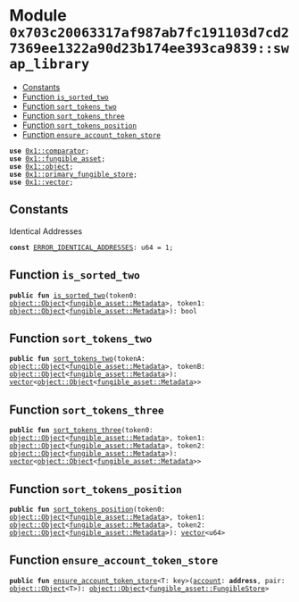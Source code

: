 
<a id="0x703c20063317af987ab7fc191103d7cd27369ee1322a90d23b174ee393ca9839_swap_library"></a>

# Module `0x703c20063317af987ab7fc191103d7cd27369ee1322a90d23b174ee393ca9839::swap_library`



-  [Constants](#@Constants_0)
-  [Function `is_sorted_two`](#0x703c20063317af987ab7fc191103d7cd27369ee1322a90d23b174ee393ca9839_swap_library_is_sorted_two)
-  [Function `sort_tokens_two`](#0x703c20063317af987ab7fc191103d7cd27369ee1322a90d23b174ee393ca9839_swap_library_sort_tokens_two)
-  [Function `sort_tokens_three`](#0x703c20063317af987ab7fc191103d7cd27369ee1322a90d23b174ee393ca9839_swap_library_sort_tokens_three)
-  [Function `sort_tokens_position`](#0x703c20063317af987ab7fc191103d7cd27369ee1322a90d23b174ee393ca9839_swap_library_sort_tokens_position)
-  [Function `ensure_account_token_store`](#0x703c20063317af987ab7fc191103d7cd27369ee1322a90d23b174ee393ca9839_swap_library_ensure_account_token_store)


<pre><code><b>use</b> <a href="">0x1::comparator</a>;
<b>use</b> <a href="">0x1::fungible_asset</a>;
<b>use</b> <a href="">0x1::object</a>;
<b>use</b> <a href="">0x1::primary_fungible_store</a>;
<b>use</b> <a href="">0x1::vector</a>;
</code></pre>



<a id="@Constants_0"></a>

## Constants


<a id="0x703c20063317af987ab7fc191103d7cd27369ee1322a90d23b174ee393ca9839_swap_library_ERROR_IDENTICAL_ADDRESSES"></a>

Identical Addresses


<pre><code><b>const</b> <a href="swap_library.md#0x703c20063317af987ab7fc191103d7cd27369ee1322a90d23b174ee393ca9839_swap_library_ERROR_IDENTICAL_ADDRESSES">ERROR_IDENTICAL_ADDRESSES</a>: u64 = 1;
</code></pre>



<a id="0x703c20063317af987ab7fc191103d7cd27369ee1322a90d23b174ee393ca9839_swap_library_is_sorted_two"></a>

## Function `is_sorted_two`



<pre><code><b>public</b> <b>fun</b> <a href="swap_library.md#0x703c20063317af987ab7fc191103d7cd27369ee1322a90d23b174ee393ca9839_swap_library_is_sorted_two">is_sorted_two</a>(token0: <a href="_Object">object::Object</a>&lt;<a href="_Metadata">fungible_asset::Metadata</a>&gt;, token1: <a href="_Object">object::Object</a>&lt;<a href="_Metadata">fungible_asset::Metadata</a>&gt;): bool
</code></pre>



<a id="0x703c20063317af987ab7fc191103d7cd27369ee1322a90d23b174ee393ca9839_swap_library_sort_tokens_two"></a>

## Function `sort_tokens_two`



<pre><code><b>public</b> <b>fun</b> <a href="swap_library.md#0x703c20063317af987ab7fc191103d7cd27369ee1322a90d23b174ee393ca9839_swap_library_sort_tokens_two">sort_tokens_two</a>(tokenA: <a href="_Object">object::Object</a>&lt;<a href="_Metadata">fungible_asset::Metadata</a>&gt;, tokenB: <a href="_Object">object::Object</a>&lt;<a href="_Metadata">fungible_asset::Metadata</a>&gt;): <a href="">vector</a>&lt;<a href="_Object">object::Object</a>&lt;<a href="_Metadata">fungible_asset::Metadata</a>&gt;&gt;
</code></pre>



<a id="0x703c20063317af987ab7fc191103d7cd27369ee1322a90d23b174ee393ca9839_swap_library_sort_tokens_three"></a>

## Function `sort_tokens_three`



<pre><code><b>public</b> <b>fun</b> <a href="swap_library.md#0x703c20063317af987ab7fc191103d7cd27369ee1322a90d23b174ee393ca9839_swap_library_sort_tokens_three">sort_tokens_three</a>(token0: <a href="_Object">object::Object</a>&lt;<a href="_Metadata">fungible_asset::Metadata</a>&gt;, token1: <a href="_Object">object::Object</a>&lt;<a href="_Metadata">fungible_asset::Metadata</a>&gt;, token2: <a href="_Object">object::Object</a>&lt;<a href="_Metadata">fungible_asset::Metadata</a>&gt;): <a href="">vector</a>&lt;<a href="_Object">object::Object</a>&lt;<a href="_Metadata">fungible_asset::Metadata</a>&gt;&gt;
</code></pre>



<a id="0x703c20063317af987ab7fc191103d7cd27369ee1322a90d23b174ee393ca9839_swap_library_sort_tokens_position"></a>

## Function `sort_tokens_position`



<pre><code><b>public</b> <b>fun</b> <a href="swap_library.md#0x703c20063317af987ab7fc191103d7cd27369ee1322a90d23b174ee393ca9839_swap_library_sort_tokens_position">sort_tokens_position</a>(token0: <a href="_Object">object::Object</a>&lt;<a href="_Metadata">fungible_asset::Metadata</a>&gt;, token1: <a href="_Object">object::Object</a>&lt;<a href="_Metadata">fungible_asset::Metadata</a>&gt;, token2: <a href="_Object">object::Object</a>&lt;<a href="_Metadata">fungible_asset::Metadata</a>&gt;): <a href="">vector</a>&lt;u64&gt;
</code></pre>



<a id="0x703c20063317af987ab7fc191103d7cd27369ee1322a90d23b174ee393ca9839_swap_library_ensure_account_token_store"></a>

## Function `ensure_account_token_store`



<pre><code><b>public</b> <b>fun</b> <a href="swap_library.md#0x703c20063317af987ab7fc191103d7cd27369ee1322a90d23b174ee393ca9839_swap_library_ensure_account_token_store">ensure_account_token_store</a>&lt;T: key&gt;(<a href="">account</a>: <b>address</b>, pair: <a href="_Object">object::Object</a>&lt;T&gt;): <a href="_Object">object::Object</a>&lt;<a href="_FungibleStore">fungible_asset::FungibleStore</a>&gt;
</code></pre>
